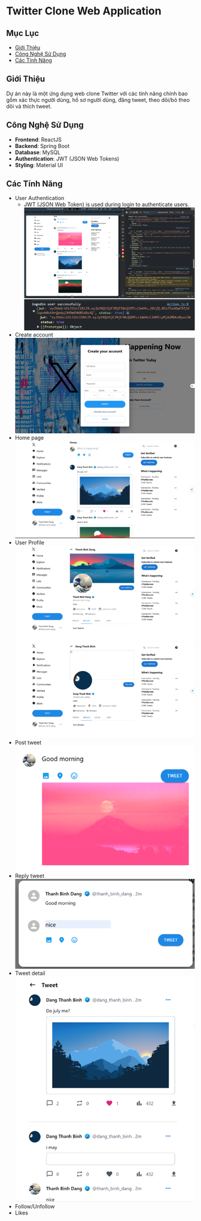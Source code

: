 # Twitter Clone Web Application

## Mục Lục

- [Giới Thiệu](#giới-thiệu)
- [Công Nghệ Sử Dụng](#công-nghệ-sử-dụng)
- [Các Tính Năng](#các-tính-năng)




## Giới Thiệu

Dự án này là một ứng dụng web clone Twitter với các tính năng chính bao gồm xác thực người dùng, hồ sơ người dùng, đăng tweet, theo dõi/bỏ theo dõi và thích tweet.

## Công Nghệ Sử Dụng

- **Frontend**: ReactJS
- **Backend**: Spring Boot
- **Database**: MySQL
- **Authentication**: JWT (JSON Web Tokens)
- **Styling**: Material UI

## Các Tính Năng

- User Authentication 
  - JWT (JSON Web Token) is used during login to authenticate users.
  ![img.png](Image/Login_jwt.png)
  ![img.png](Image/jwt.png)
- Create account
  ![img.png](Image/SignUp.png)
- Home page
  ![img.png](Image/home.png)
- User Profile
  ![img.png](Image/user_profile.png)
  ![img.png](Image/profile.png)
- Post tweet
  ![img.png](Image/post_tweet.png)
- Reply tweet
  ![img.png](Image/reply_tweet.png)
- Tweet detail
  ![img.png](Image/tweet_detail.png)
- Follow/Unfollow
- Likes

